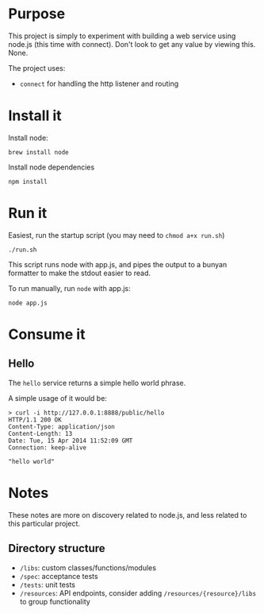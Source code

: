 Purpose
=======
This project is simply to experiment with building a web service using node.js (this time with connect).  Don't look to get any value by viewing this.  None.

The project uses:
- `connect` for handling the http listener and routing


Install it
==========
Install node:
```
brew install node
```


Install node dependencies
```
npm install 
```

Run it
======
Easiest, run the startup script (you may need to `chmod a+x run.sh`)
```
./run.sh
```

This script runs node with app.js, and pipes the output to a bunyan formatter to make the stdout easier to read.

To run manually, run `node` with app.js:
```
node app.js
```

Consume it
==========

Hello
-----
The `hello` service returns a simple hello world phrase.

A simple usage of it would be:
```
> curl -i http://127.0.0.1:8888/public/hello
HTTP/1.1 200 OK
Content-Type: application/json
Content-Length: 13
Date: Tue, 15 Apr 2014 11:52:09 GMT
Connection: keep-alive

"hello world"
```

Notes
=====
These notes are more on discovery related to node.js, and less related to this particular project.

Directory structure
-------------------
* `/libs`: custom classes/functions/modules
* `/spec`: acceptance tests
* `/tests`: unit tests
* `/resources`: API endpoints, consider adding `/resources/{resource}/libs` to group functionality
